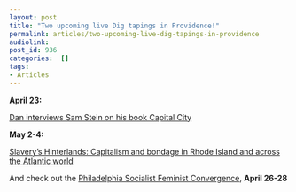 ```yaml
---
layout: post
title: "Two upcoming live Dig tapings in Providence!"
permalink: articles/two-upcoming-live-dig-tapings-in-providence
audiolink: 
post_id: 936
categories:  []
tags: 
- Articles
---
```


**April 23:**
 
[Dan interviews Sam Stein on his book Capital City](http://facebook.com/events/2164662790291372/)


**May 2-4:**
 
[Slavery’s Hinterlands: Capitalism and bondage in Rhode Island and across the Atlantic world](http://facebook.com/events/661508874305008/)

And check out the
[Philadelphia Socialist Feminist Convergence](http://socfemphilly.wordpress.com), 
**April 26-28**